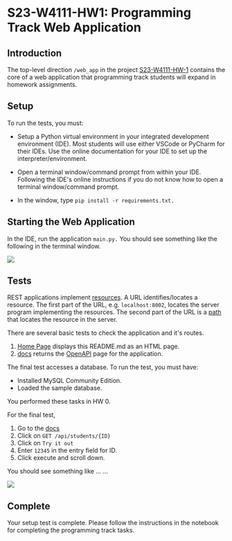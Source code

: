 # S23-W4111-HW1: Programming Track Web Application

## Introduction

The top-level direction ```/web_app``` in the project 
[S23-W4111-HW-1](https://github.com/donald-f-ferguson/S23-W4111-HW-1) contains
the core of a web application that programming track students will expand in homework
assignments.

## Setup

To run the tests, you must:

- Setup a Python virtual environment in your integrated development environment (IDE).
Most students will use either VSCode or PyCharm for their IDEs. Use the online
documentation for your IDE to set up the interpreter/environment.


- Open a terminal window/command prompt from within your IDE. Following the IDE's
online instructions if you do not know how to open a terminal window/command
prompt.


- In the window, type ```pip install -r requirements.txt.```

## Starting the Web Application

In the IDE, run the application ```main.py.``` You should see something like the
following in the terminal window.

<img src="https://donald-f-ferguson.github.io/Intro_to_Databases_S23/images/webapp-start.png">


## Tests

REST applications implement [resources](https://restfulapi.net/). A URL identifies/locates a resource.
The first part of the URL, e.g. ```localhost:8002```, locates the server program implementing the
resources. The second part of the URL is a [path](https://restfulapi.net/resource-naming/) that locates
the resource in the server.

There are several basic tests to check the application and it's routes.

1. [Home Page](./) displays this README.md as an HTML page.
2. [docs](./docs) returns the [OpenAPI](https://www.openapis.org/) page for the application.


The final test accesses a database. To run the test, you must have:
- Installed MySQL Community Edition.
- Loaded the sample database.

You performed these tasks in HW 0.

For the final test,
1. Go to the [docs](./docs)
2. Click on ```GET /api/students/{ID}```
3. Click on ```Try it out```
4. Enter ```12345``` in the entry field for ID.
5. Click execute and scroll down. 

You should see something like ... ...

<img src="https://donald-f-ferguson.github.io/Intro_to_Databases_S23/images/openapi-execute.png">

## Complete

Your setup test is complete. Please follow the instructions in the notebook for completing the
programming track tasks.